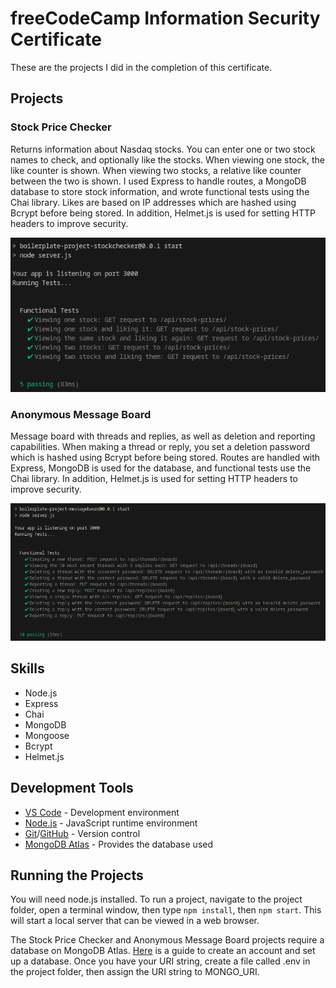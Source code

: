# freeCodeCamp Information Security Certificate

These are the projects I did in the completion of this certificate.

## Projects

### Stock Price Checker

Returns information about Nasdaq stocks. You can enter one or two stock names to check, and optionally like the stocks. When viewing one stock, the like counter is shown. When viewing two stocks, a relative like counter between the two is shown. I used Express to handle routes, a MongoDB database to store stock information, and wrote functional tests using the Chai library. Likes are based on IP addresses which are hashed using Bcrypt before being stored. In addition, Helmet.js is used for setting HTTP headers to improve security.

![Image of Project](images/stock-price-checker.png)

### Anonymous Message Board

Message board with threads and replies, as well as deletion and reporting capabilities. When making a thread or reply, you set a deletion password which is hashed using Bcrypt before being stored. Routes are handled with Express, MongoDB is used for the database, and functional tests use the Chai library. In addition, Helmet.js is used for setting HTTP headers to improve security.

![Image of Project](images/anon-msg-board.png)

## Skills

- Node.js
- Express
- Chai
- MongoDB
- Mongoose
- Bcrypt
- Helmet.js

## Development Tools

- [VS Code](https://code.visualstudio.com/) - Development environment
- [Node.js](https://nodejs.org/en/) - JavaScript runtime environment
- [Git](https://git-scm.com/)/[GitHub](https://github.com/) - Version control
- [MongoDB Atlas](https://www.mongodb.com/) - Provides the database used

## Running the Projects
You will need node.js installed. To run a project, navigate to the project folder, open a terminal window, then type ```npm install```, then ```npm start```. This will start a local server that can be viewed in a web browser.

The Stock Price Checker and Anonymous Message Board projects require a database on MongoDB Atlas. [Here](https://www.freecodecamp.org/news/get-started-with-mongodb-atlas/) is a guide to create an account and set up a database. Once you have your URI string, create a file called .env in the project folder, then assign the URI string to MONGO_URI.
